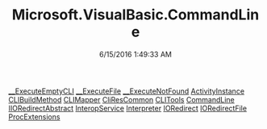 ﻿---
title: Microsoft.VisualBasic.CommandLine
date: 6/15/2016 1:49:33 AM
---

[__ExecuteEmptyCLI](T-Microsoft.VisualBasic.CommandLine.__ExecuteEmptyCLI.html)
[__ExecuteFile](T-Microsoft.VisualBasic.CommandLine.__ExecuteFile.html)
[__ExecuteNotFound](T-Microsoft.VisualBasic.CommandLine.__ExecuteNotFound.html)
[ActivityInstance](T-Microsoft.VisualBasic.CommandLine.ActivityInstance.html)
[CLIBuildMethod](T-Microsoft.VisualBasic.CommandLine.CLIBuildMethod.html)
[CLIMapper](T-Microsoft.VisualBasic.CommandLine.CLIMapper.html)
[CliResCommon](T-Microsoft.VisualBasic.CommandLine.CliResCommon.html)
[CLITools](T-Microsoft.VisualBasic.CommandLine.CLITools.html)
[CommandLine](T-Microsoft.VisualBasic.CommandLine.CommandLine.html)
[IIORedirectAbstract](T-Microsoft.VisualBasic.CommandLine.IIORedirectAbstract.html)
[InteropService](T-Microsoft.VisualBasic.CommandLine.InteropService.html)
[Interpreter](T-Microsoft.VisualBasic.CommandLine.Interpreter.html)
[IORedirect](T-Microsoft.VisualBasic.CommandLine.IORedirect.html)
[IORedirectFile](T-Microsoft.VisualBasic.CommandLine.IORedirectFile.html)
[ProcExtensions](T-Microsoft.VisualBasic.CommandLine.ProcExtensions.html)
